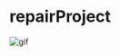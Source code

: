 # repairProject
![gif](https://github.com/thebestdevelopering/quadcopter/blob/main/client/public/1.gif?raw=true)